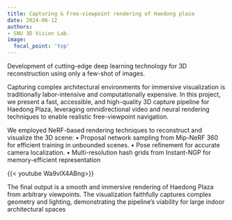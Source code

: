 ```yaml
---
title: Capturing & Free-viewpoint rendering of Haedong plaza
date: 2024-06-12
authors:
- SNU 3D Vision Lab.
image:
  focal_point: 'top'
---
```


Development of cutting-edge deep learning technology for 3D reconstruction using only a few-shot of images.

<!--more-->

Capturing complex architectural environments for immersive visualization is traditionally labor-intensive and computationally expensive. In this project, we present a fast, accessible, and high-quality 3D capture pipeline for Haedong Plaza, leveraging omnidirectional video and neural rendering techniques to enable realistic free-viewpoint navigation.

We employed NeRF-based rendering techniques to reconstruct and visualize the 3D scene:
	•	Proposal network sampling from Mip-NeRF 360 for efficient training in unbounded scenes.
	•	Pose refinement for accurate camera localization.
	•	Multi-resolution hash grids from Instant-NGP for memory-efficient representation

{{< youtube Wa9vlX4ABng>}}

The final output is a smooth and immersive rendering of Haedong Plaza from arbitrary viewpoints. The visualization faithfully captures complex geometry and lighting, demonstrating the pipeline’s viability for large indoor architectural spaces